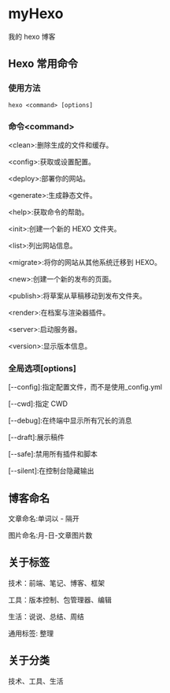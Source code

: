# myHexo

我的 hexo 博客

## Hexo 常用命令

### 使用方法

`hexo <command> [options]`

### 命令\<command\>

\<clean\>:删除生成的文件和缓存。

\<config\>:获取或设置配置。

\<deploy\>:部署你的网站。

\<generate\>:生成静态文件。

\<help\>:获取命令的帮助。

\<init\>:创建一个新的 HEXO 文件夹。

\<list\>:列出网站信息。

\<migrate\>:将你的网站从其他系统迁移到 HEXO。

\<new\>:创建一个新的发布的页面。

\<publish\>:将草案从草稿移动到发布文件夹。

\<render\>:在档案与渲染器插件。

\<server\>:启动服务器。

\<version\>:显示版本信息。

### 全局选项\[options\]

\[--config\]:指定配置文件，而不是使用\_config.yml

\[--cwd\]:指定 CWD

\[--debug\]:在终端中显示所有冗长的消息

\[--draft\]:展示稿件

\[--safe\]:禁用所有插件和脚本

\[--silent\]:在控制台隐藏输出

## 博客命名

文章命名:单词以 - 隔开

图片命名:月-日-文章图片数

## 关于标签

技术：前端、笔记、博客、框架

工具：版本控制、包管理器、编辑

生活：说说、总结、周结

通用标签: 整理

## 关于分类

技术、工具、生活
